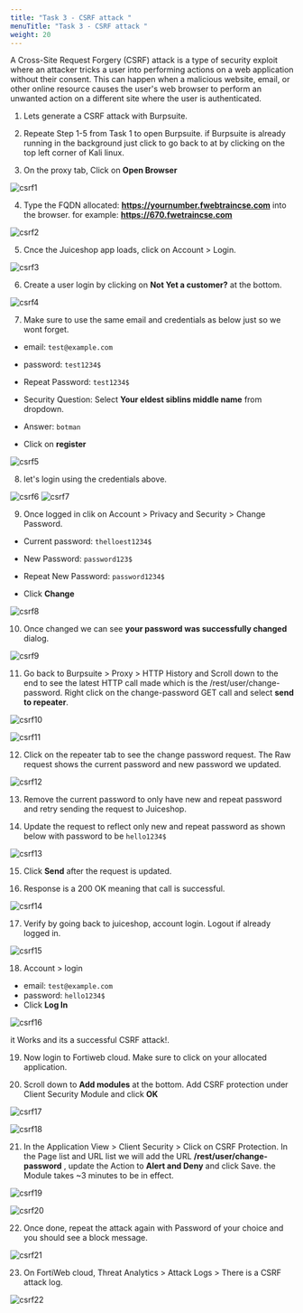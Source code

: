 ```yaml
---
title: "Task 3 - CSRF attack "
menuTitle: "Task 3 - CSRF attack "
weight: 20
---
```



A Cross-Site Request Forgery (CSRF) attack is a type of security exploit where an attacker tricks a user into performing actions on a web application without their consent. This can happen when a malicious website, email, or other online resource causes the user's web browser to perform an unwanted action on a different site where the user is authenticated.

1. Lets generate a CSRF attack with Burpsuite. 

2. Repeate Step 1-5 from Task 1 to open Burpsuite. if Burpsuite is already running in the background just click to go back to at by clicking on the top left corner of Kali linux.

3. On the proxy tab, Click on **Open Browser**

![csrf1](csrf1.png)

4. Type the FQDN allocated: **https://yournumber.fwebtraincse.com** into the browser. for example: **https://670.fwetraincse.com**

![csrf2](csrf2.png)

5. Cnce the Juiceshop app loads, click on Account > Login.

![csrf3](csrf3.png)

6. Create a user login by clicking on **Not Yet a customer?** at the bottom. 

![csrf4](csrf4.png)

7. Make sure to use the same email and credentials as below just so we wont forget. 

- email: ```test@example.com```
- password: ```test1234$```
- Repeat Password: ```test1234$```
- Security Question: Select **Your eldest siblins middle name** from dropdown. 
- Answer: ```botman```

- Click on **register**

![csrf5](csrf5.png)

8. let's login using the credentials above. 

![csrf6](csrf6.png)
![csrf7](csrf7.png)

9. Once logged in clik on Account > Privacy and Security > Change Password. 

- Current password: ```thelloest1234$```
- New Password: ```password123$```
- Repeat New Password: ```password1234$```

- Click **Change**

![csrf8](csrf8.png)

10. Once changed we can see **your password was successfully changed** dialog. 

![csrf9](csrf9.png)

11. Go back to Burpsuite > Proxy > HTTP History and Scroll down to the end to see the latest HTTP call made which is the /rest/user/change-password. Right click on the change-password GET call and select **send to repeater**. 

![csrf10](csrf10.png)

![csrf11](csrf11.png)

12. Click on the repeater tab to see the change password request. The Raw request shows the current password and new password we updated. 

![csrf12](csrf12.png)

13. Remove the current password to only have new and repeat password and retry sending the request to Juiceshop. 

14. Update the request to reflect only new and repeat password as shown below with password to be ```hello1234$```

![csrf13](csrf13.png)

15. Click **Send** after the request is updated. 

16. Response is a 200 OK meaning that call is successful. 

![csrf14](csrf14.png)

17. Verify by going back to juiceshop, account login. Logout if already logged in. 

![csrf15](csrf15.png)

18. Account > login 

- email: ```test@example.com```
- password: ```hello1234$```
- Click **Log In**

![csrf16](csrf16.png)

it Works and its a successful CSRF attack!.

19. Now login to Fortiweb cloud. Make sure to click on your allocated application.

20. Scroll down to **Add modules** at the bottom. Add CSRF protection under Client Security Module and click **OK**

![csrf17](csrf17.png)

![csrf18](csrf18.png)

21. In the Application View > Client Security > Click on CSRF Protection. In the Page list and URL list we will add the URL **/rest/user/change-password** , update the Action to **Alert and Deny** and click Save. the Module takes ~3 minutes to be in effect. 

![csrf19](csrf19.png)

![csrf20](csrf20.png)


22. Once done, repeat the attack again with Password of your choice and you should see a block message. 

![csrf21](csrf21.png)

23. On FortiWeb cloud, Threat Analytics > Attack Logs > There is a CSRF attack log.

![csrf22](csrf22.png)
